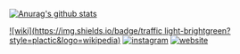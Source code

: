 [![Anurag's github stats][starts]][profile]

[![wiki](https://img.shields.io/badge/traffic light-brightgreen?style=plactic&logo=wikipedia)](https://github.com/danmirror/traffic-light-arduino)
[![instagram](https://img.shields.io/badge/danu-instagram-ff69b4?style=plactic&logo=instagram)](https://www.instagram.com/rscuad.uad/)
[![website](https://img.shields.io/badge/website-9cf?style=plactic&logo=google)](https://me-danuandrean.github.io)

[starts]: https://github-readme-stats.vercel.app/api?username=danmirror&theme=bear&show_icons=true&count_private=false&hide=contribs,issues,prs,stars
[profile]:https://me-danuandrean.github.io
<!--


Here are some ideas to get you started:

- 🔭 I’m currently working on ...
- 🌱 I’m currently learning ...
- 👯 I’m looking to collaborate on ...
- 🤔 I’m looking for help with ...
- 💬 Ask me about ...
- 📫 How to reach me: ...
- 😄 Pronouns: ...
- ⚡ Fun fact: ...
-->
